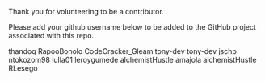 Thank you for volunteering to be a contributor.

Please add your github username below to be added to the GitHub project associated with this repo.

thandoq
RapooBonolo
CodeCracker_Gleam
tony-dev
tony-dev
jschp
ntokozom98
lulla01
leroygumede
alchemistHustle
amajola
alchemistHustle
RLesego